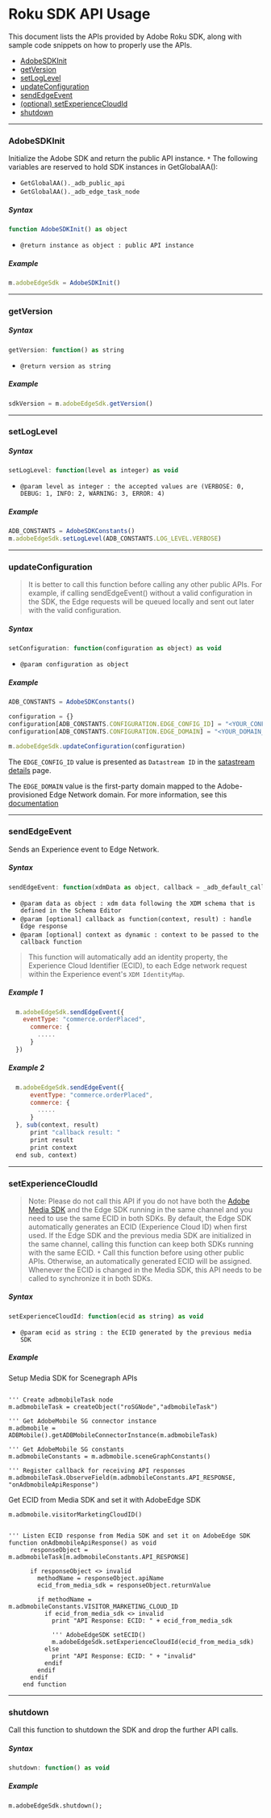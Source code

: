 # Roku SDK API Usage

This document lists the APIs provided by Adobe Roku SDK, along with sample code snippets on how to properly use the APIs.

- [AdobeSDKInit](#AdobeSDKInit)
- [getVersion](#getVersion)
- [setLogLevel](#setLogLevel)
- [updateConfiguration](#updateConfiguration)
- [sendEdgeEvent](#sendEdgeEvent)
- [(optional) setExperienceCloudId](#setExperienceCloudId)
- [shutdown](#shutdown)

---

### AdobeSDKInit

Initialize the Adobe SDK and return the public API instance. `*` The following variables are reserved to hold SDK instances in GetGlobalAA():

- `GetGlobalAA()._adb_public_api`
- `GetGlobalAA()._adb_edge_task_node`

##### Syntax

```javascript
function AdobeSDKInit() as object
```

- `@return instance as object : public API instance`

##### Example

```javascript
m.adobeEdgeSdk = AdobeSDKInit()
```

---

### getVersion

##### Syntax

```javascript
getVersion: function() as string
```

- `@return version as string`

##### Example

```javascript
sdkVersion = m.adobeEdgeSdk.getVersion()
```

---

### setLogLevel

##### Syntax

```javascript
setLogLevel: function(level as integer) as void
```

- `@param level as integer : the accepted values are (VERBOSE: 0, DEBUG: 1, INFO: 2, WARNING: 3, ERROR: 4)`

##### Example

```javascript
ADB_CONSTANTS = AdobeSDKConstants()
m.adobeEdgeSdk.setLogLevel(ADB_CONSTANTS.LOG_LEVEL.VERBOSE)
```

---

### updateConfiguration

> It is better to call this function before calling any other public APIs. For example, if calling sendEdgeEvent() without a valid configuration in the SDK, the Edge requests will be queued locally and sent out later with the valid configuration.

##### Syntax

```javascript
setConfiguration: function(configuration as object) as void
```

- `@param configuration as object`

##### Example

```javascript
ADB_CONSTANTS = AdobeSDKConstants()

configuration = {}
configuration[ADB_CONSTANTS.CONFIGURATION.EDGE_CONFIG_ID] = "<YOUR_CONFIG_ID>"
configuration[ADB_CONSTANTS.CONFIGURATION.EDGE_DOMAIN] = "<YOUR_DOMAIN_NAME>"

m.adobeEdgeSdk.updateConfiguration(configuration)
```

The `EDGE_CONFIG_ID` value is presented as `Datastream ID` in the [satastream details](https://experienceleague.adobe.com/docs/experience-platform/edge/datastreams/configure.html?lang=en#view-details) page.

The `EDGE_DOMAIN` value is the first-party domain mapped to the Adobe-provisioned Edge Network domain. For more information, see this [documentation](https://developer.adobe.com/client-sdks/documentation/edge-network/#domain-configuration)

---

### sendEdgeEvent

Sends an Experience event to Edge Network.

##### Syntax

```javascript
sendEdgeEvent: function(xdmData as object, callback = _adb_default_callback as function, context = invalid as dynamic) as void
```

- `@param data as object : xdm data following the XDM schema that is defined in the Schema Editor`
- `@param [optional] callback as function(context, result) : handle Edge response`
- `@param [optional] context as dynamic : context to be passed to the callback function`

> This function will automatically add an identity property, the Experience Cloud Identifier (ECID), to each Edge network request within the Experience event's `XDM IdentityMap`.

##### Example 1

```javascript
  m.adobeEdgeSdk.sendEdgeEvent({
    eventType: "commerce.orderPlaced",
      commerce: {
        .....
      }
  })
```

##### Example 2

```javascript
  m.adobeEdgeSdk.sendEdgeEvent({
      eventType: "commerce.orderPlaced",
      commerce: {
        .....
      }
  }, sub(context, result)
      print "callback result: "
      print result
      print context
  end sub, context)
```

---

### setExperienceCloudId

> Note: Please do not call this API if you do not have both the [Adobe Media SDK](https://experienceleague.adobe.com/docs/media-analytics/using/media-use-cases/sdk-track-scenegraph.html?lang=en#global-methods-for-mediaheartbeat) and the Edge SDK running in the same channel and you need to use the same ECID in both SDKs. By default, the Edge SDK automatically generates an ECID (Experience Cloud ID) when first used. If the Edge SDK and the previous media SDK are initialized in the same channel, calling this function can keep both SDKs running with the same ECID. `*` Call this function before using other public APIs. Otherwise, an automatically generated ECID will be assigned. Whenever the ECID is changed in the Media SDK, this API needs to be called to synchronize it in both SDKs.

##### Syntax

```javascript
setExperienceCloudId: function(ecid as string) as void
```

- `@param ecid as string : the ECID generated by the previous media SDK`

##### Example

Setup Media SDK for Scenegraph APIs
```brightscript

''' Create adbmobileTask node
m.adbmobileTask = createObject("roSGNode","adbmobileTask")

''' Get AdobeMobile SG connector instance
m.adbmobile = ADBMobile().getADBMobileConnectorInstance(m.adbmobileTask)

''' Get AdobeMobile SG constants
m.adbmobileConstants = m.adbmobile.sceneGraphConstants()

''' Register callback for receiving API responses
m.adbmobileTask.ObserveField(m.adbmobileConstants.API_RESPONSE, "onAdbmobileApiResponse")
```

Get ECID from Media SDK and set it with AdobeEdge SDK

```brightscript
m.adbmobile.visitorMarketingCloudID()


''' Listen ECID response from Media SDK and set it on AdobeEdge SDK
function onAdbmobileApiResponse() as void
      responseObject = m.adbmobileTask[m.adbmobileConstants.API_RESPONSE]

      if responseObject <> invalid
        methodName = responseObject.apiName
        ecid_from_media_sdk = responseObject.returnValue

        if methodName = m.adbmobileConstants.VISITOR_MARKETING_CLOUD_ID
          if ecid_from_media_sdk <> invalid
            print "API Response: ECID: " + ecid_from_media_sdk

            ''' AdobeEdgeSDK setECID()
            m.adobeEdgeSdk.setExperienceCloudId(ecid_from_media_sdk)
          else
            print "API Response: ECID: " + "invalid"
          endif
        endif
      endif
    end function
```

---

### shutdown

Call this function to shutdown the SDK and drop the further API calls.

##### Syntax

```javascript
shutdown: function() as void
```

##### Example

```brightscript
m.adobeEdgeSdk.shutdown();
```
